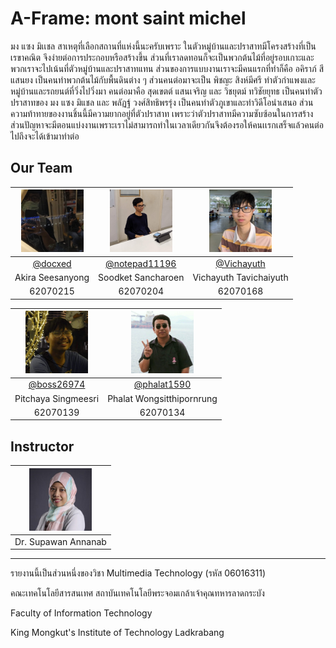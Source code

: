# A-Frame: mont saint michel
มง แซง มิเเชล สาเหตุที่เลือกสถานที่แห่งนี้นะครับเพราะ ในตัวหมู่บ้านและปราสาทมีโครงสร้างที่เป็นเรขาคณิต จึงง่ายต่อการประกอบหรือสร้างขึ้น ส่วนที่เราลดทอนก็จะเป็นพวกต้นไม้ที่อยู่รอบเกาะและพวกเราจะไปเน้นที่ตัวหมู่บ้านและปราสาทแทน ส่วนของการแบบงานเราจะมีคนแรกที่ทำก็คือ อคิราภ์ สีแสนยง เป็นคนทำพวกต้นไม้กับพื้นดินต่าง ๆ ส่วนคนต่อมาจะเป็น พิชญะ สิงห์มีศรี ทำตัวกำแพงและหมู่บ้านและรถยนต์ที่วิ่งไปวิ่งมา คนต่อมาคือ สุดเขตต์ แสนเจริญ และ วิชยุตม์ ทวิชัยยุทธ เป็นคนทำตัวปราสาทของ มง แซง มิแชล และ พลัฏฐ์ วงศ์สิทธิพรรุ่ง เป็นคนทำตัวภูเขาและทำวิดีโอนำเสนอ ส่วนความท้าทายของงานชิ้นนี้มีความยากอยู่ที่ตัวปราสาท เพราะว่าตัวปราสาทมีความซับซ้อนในการสร้าง ส่วนปัญหาจะมีตอนแบ่งงานเพราะเราไม่สามารถทำในเวลาเดียวกันจึงต้องรอให้คนเเรกเสร็จแล้วคนต่อไปถึงจะได้เข้ามาทำต่อ

## Our Team
| <img src="https://raw.githubusercontent.com/docxed/A-Frame-mont-saint-michel/master/img/215.jpg" width="100" height="100"> | <img src="https://raw.githubusercontent.com/docxed/A-Frame-mont-saint-michel/master/img/204.jpg" width="100" height="100"> | <img src="https://raw.githubusercontent.com/docxed/A-Frame-mont-saint-michel/master/img/168.jpg" width="100" height="100"> |
| :------------: | :------------: | :------------: |
| [@docxed](https://github.com/docxed "@docxed") | [@notepad11196](https://github.com/notepad11196 "@notepad11196") | [@Vichayuth](https://github.com/Vichayuth "@Vichayuth") |
| Akira Seesanyong | Soodket Sancharoen	 | Vichayuth Tavichaiyuth |
| 62070215 | 62070204 | 62070168 |

| <img src="https://raw.githubusercontent.com/docxed/A-Frame-mont-saint-michel/master/img/139.jpg" width="100" height="100"> | <img src="https://raw.githubusercontent.com/docxed/A-Frame-mont-saint-michel/master/img/134.jpg" width="100" height="100"> |
| :------------: | :------------: |
| [@boss26974](https://github.com/boss26974 "@boss26974") | [@phalat1590](https://github.com/phalat1590 "@phalat1590") |
| Pitchaya Singmeesri | Phalat Wongsitthipornrung |
| 62070139 | 62070134 |

## Instructor
| <img src="https://raw.githubusercontent.com/docxed/A-Frame-mont-saint-michel/master/img/spw.jpg" width="100" height="100"> |
| :------------: |
| Dr. Supawan Annanab |


------------

รายงานนี้เป็นส่วนหนึ่งของวิชา Multimedia Technology (รหัส 06016311)

คณะเทคโนโลยีสารสนเทศ สถาบันเทคโนโลยีพระจอมเกล้าเจ้าคุณทหารลาดกระบัง

Faculty of Information Technology

King Mongkut's Institute of Technology Ladkrabang
